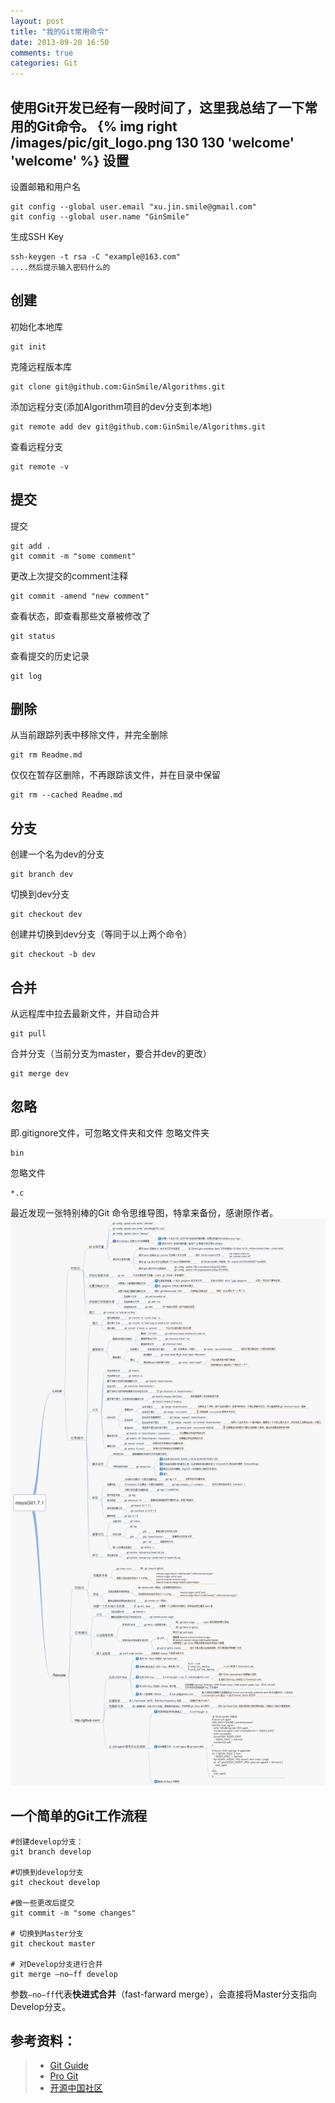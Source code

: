 ```yaml
---
layout: post
title: "我的Git常用命令"
date: 2013-09-20 16:50
comments: true
categories: Git
---
```



使用Git开发已经有一段时间了，这里我总结了一下常用的Git命令。
{% img right /images/pic/git_logo.png 130 130 'welcome' 'welcome' %}
设置
-----------------------------   
设置邮箱和用户名

    git config --global user.email "xu.jin.smile@gmail.com"
    git config --global user.name "GinSmile"

生成SSH Key

    ssh-keygen -t rsa -C "example@163.com"
    ....然后提示输入密码什么的

<!--more-->
创建
-----------------------------
初始化本地库

    git init
克隆远程版本库

    git clone git@github.com:GinSmile/Algorithms.git
添加远程分支(添加Algorithm项目的dev分支到本地)

    git remote add dev git@github.com:GinSmile/Algorithms.git
查看远程分支

    git remote -v
    
提交
----------------------------------
提交

    git add .
    git commit -m "some comment"
更改上次提交的comment注释

    git commit -amend "new comment"
查看状态，即查看那些文章被修改了

    git status
查看提交的历史记录
    
    git log


删除
-----------------------------------
从当前跟踪列表中移除文件，并完全删除

    git rm Readme.md
仅仅在暂存区删除，不再跟踪该文件，并在目录中保留

    git rm --cached Readme.md
    



分支
-------------------------------------
创建一个名为dev的分支

    git branch dev
切换到dev分支
    
    git checkout dev

创建并切换到dev分支（等同于以上两个命令）
    
    git checkout -b dev
    

    

合并
----------------------------------
从远程库中拉去最新文件，并自动合并

    git pull
合并分支（当前分支为master，要合并dev的更改）

    git merge dev
    


忽略
-------------------------------
即.gitignore文件，可忽略文件夹和文件
忽略文件夹

    bin
忽略文件

    *.c
    
    
最近发现一张特别棒的Git 命令思维导图，特拿来备份，感谢原作者。
<img class="center" src="/images/pic/git.png"  title="welcome" alt="welcome"> 



一个简单的Git工作流程
-------------------------------
    #创建develop分支：
    git branch develop

    #切换到develop分支
    git checkout develop

    #做一些更改后提交
    git commit -m "some changes"

    # 切换到Master分支
    git checkout master

    # 对Develop分支进行合并
    git merge –no–ff develop
参数`–no–ff`代表**快进式合并**（fast-farward merge），会直接将Master分支指向Develop分支。

参考资料：
---------------------------------
> - [Git Guide](http://rogerdudler.github.io/git-guide/index.zh.html)
> - [Pro Git](https://code.csdn.net/help/CSDN_Code/code_support/Progit_Index)
> - [开源中国社区](http://www.oschina.net/question/54100_74533)

